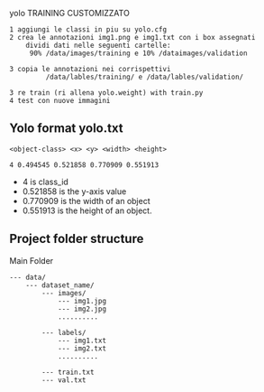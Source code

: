 yolo  TRAINING CUSTOMIZZATO
    
    1 aggiungi le classi in piu su yolo.cfg 
    2 crea le annotazioni img1.png e img1.txt con i box assegnati
    	dividi dati nelle seguenti cartelle:
    	 90% /data/images/training e 10% /dataimages/validation
    
    3 copia le annotazioni nei corrispettivi
    	     /data/lables/training/ e /data/lables/validation/
    
    3 re train (ri allena yolo.weight) with train.py
    4 test con nuove immagini
    
   
## Yolo format yolo.txt
`<object-class> <x> <y> <width> <height>`

`4 0.494545 0.521858 0.770909 0.551913`

- 4 is class_id
- 0.521858 is the y-axis value
- 0.770909 is the width of an object
- 0.551913 is the height of an object.


## Project folder structure

Main Folder

    --- data/
        --- dataset_name/
            --- images/
                --- img1.jpg
                --- img2.jpg
                ..........

            --- labels/
                --- img1.txt
                --- img2.txt
                ..........

            --- train.txt
            --- val.txt
